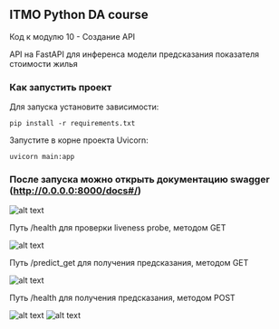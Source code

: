 ## ITMO Python DA course

Код к модулю 10 - Создание API

API на FastAPI для инференса модели предсказания показателя стоимости жилья

### Как запустить проект

Для запуска установите зависимости:

```pip install -r requirements.txt```

Запустите в корне проекта Uvicorn:

```uvicorn main:app```

### После запуска можно открыть документацию swagger (http://0.0.0.0:8000/docs#/)


![alt text](./imgs/swagger_docs.png)


Путь /health для проверки liveness probe, методом GET

![alt text](./imgs/health.png)


Путь /predict_get для получения предсказания, методом GET

![alt text](./imgs/predict_get.png)


Путь /health для получения предсказания, методом POST

![alt text](./imgs/predict_post_1.png)
![alt text](./imgs/predict_post_2.png)
